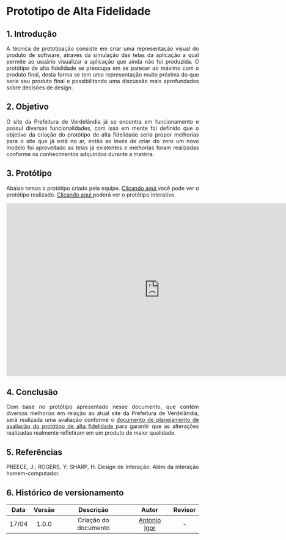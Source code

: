 # Prototipo de Alta Fidelidade

## 1. Introdução

<p align="justify">
A técnica de prototipação consiste em criar uma representação visual do produto de software, através da simulação das telas da aplicação a qual permite ao usuário visualizar a aplicação que ainda não foi produzida. O protótipo de alta fidelidade se preocupa em se parecer ao máximo com o produto final, desta forma se tem uma representação muito próxima do que seria seu produto final e possibilitando uma discussão mais aprofundados sobre decisões de design.
</p>

## 2. Objetivo

<p align="justify">
O site da Prefeitura de Verdelândia já se encontra em funcionamento e possui diversas funcionalidades, com isso em mente foi definido que o objetivo da criação do protótipo de alta fidelidade seria propor melhorias para o site que já está no ar, então ao invés de criar do zero um novo modelo foi aproveitado as telas já existentes e melhorias foram realizadas conforme os conhecimentos adquiridos durante a matéria.
</p>

## 3. Protótipo

<p align="justify">
Abaixo temos o protótipo criado pela equipe. <a href="https://www.figma.com/file/Y7QkwrFDMtt3I5zk6HlP7U/Prot%C3%B3tipo-Alta-Fidelidade-Prefeitura-de-Verdel%C3%A2ndia?node-id=1%3A2"> Clicando aqui </a> você pode ver o protótipo realizado. <a href="https://www.figma.com/proto/Y7QkwrFDMtt3I5zk6HlP7U/Prot%C3%B3tipo-Alta-Fidelidade-Prefeitura-de-Verdel%C3%A2ndia?node-id=1%3A2&scaling=scale-down&page-id=0%3A1&starting-point-node-id=1%3A2"> Clicando aqui </a> poderá ver o protótipo interativo.
</p>

<iframe style="border: 1px solid rgba(0, 0, 0, 0.1);" width="800" height="450" src="https://www.figma.com/embed?embed_host=share&url=https%3A%2F%2Fwww.figma.com%2Ffile%2FY7QkwrFDMtt3I5zk6HlP7U%2FProt%25C3%25B3tipo-Alta-Fidelidade-Prefeitura-de-Verdel%25C3%25A2ndia%3Fnode-id%3D1%253A2" allowfullscreen></iframe>

## 4. Conclusão
<p align="justify">
Com base no protótipo apresentado nesse documento, que contém diversas melhorias em relação ao atual site da Prefeitura de Verdelândia, será realizada uma avaliação conforme o <a href="https://interacao-humano-computador.github.io/2021.2-Prefeitura-Verdelandia/documentos/07-Resultado-Prototipo-Papel-Planejamento-Prototipo-Alta-Fidelidade/PlanejamentoPrototipoAltaFidelidade/"> documento de planejamento de avaliação do protótipo de alta fidelidade </a> para garantir que as alterações realizadas realmente refletiram em um produto de maior qualidade.
</p>

## 5. Referências

<p align="justify">
PREECE, J.; ROGERS, Y; SHARP, H. Design de Interação: Além da interação homem-computador.
</p>

## 6. Histórico de versionamento
 
| Data  | Versão | Descrição | Autor | Revisor |
| :---: | :----: | :-------: | :---: | :-----: |
| 17/04 | 1.0.0  | Criação do documento | [Antonio Igor](https://github.com/antonioigorcarvalho) | - |

